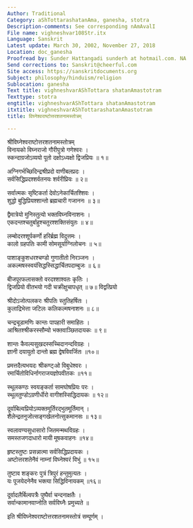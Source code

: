```yaml
---
Author: Traditional
Category: aShTottarashatanAma, ganesha, stotra
Description-comments: See corresponding nAmAvalI
File name: vighneshvar108Str.itx
Language: Sanskrit
Latest update: March 30, 2002, November 27, 2018
Location: doc_ganesha
Proofread by: Sunder Hattangadi sunderh at hotmail.com. NA
Send corrections to: Sanskrit@cheerful.com
Site access: https://sanskritdocuments.org
Subject: philosophy/hinduism/religion
Sublocation: ganesha
Text title: vighneshvarAShTottara shatanAmastotram
Texttype: stotra
engtitle: vighneshvarAShTottara shatanAmastotram
itxtitle: vighneshvarAShTottarashatanAmastotram
title: विघ्नेश्वराष्टोत्तरशतनामस्तोत्रम्

---
```

  
 श्रीविघ्नेश्वराष्टोत्तरशतनामस्तोत्रम्   
विनायको विघ्नराजो गौरीपुत्रो गणेश्वरः ।  
स्कन्दाग्रजोऽव्ययो पूतो दक्षोऽध्यक्षो द्विजप्रियः ॥ १॥  
  
अग्निगर्भच्छिदिन्द्रश्रीप्रदो वाणीबलप्रदः ।  
सर्वसिद्धिप्रदश्शर्वतनयः शर्वरीप्रियः ॥ २॥  
  
सर्वात्मकः सृष्टिकर्ता देवोऽनेकार्चितश्शिवः ।  
शुद्धो बुद्धिप्रियश्शान्तो ब्रह्मचारी गजाननः ॥ ३॥  
  
द्वैमात्रेयो मुनिस्तुत्यो भक्तविघ्नविनाशनः ।  
एकदन्तश्चतुर्बाहुश्चतुरश्शक्तिसंयुतः ॥ ४॥  
  
लम्बोदरश्शूर्पकर्णो हरिर्ब्रह्म विदुत्तमः ।  
कालो ग्रहपतिः कामी सोमसूर्याग्निलोचनः ॥ ५॥  
  
पाशाङ्कुशधरश्चण्डो गुणातीतो निरञ्जनः ।  
अकल्मषस्स्वयंसिद्धस्सिद्धार्चितपदाम्बुजः ॥ ६॥  
  
बीजपूरफलासक्तो वरदश्शाश्वतः कृतिः ।  
द्विजप्रियो वीतभयो गदी चक्रीक्षुचापधृत् ॥ ७॥ विद्वत्प्रियो  
  
श्रीदोऽजोत्पलकरः श्रीपतिः स्तुतिहर्षितः ।  
कुलाद्रिभेत्ता जटिलः कलिकल्मषनाशनः ॥ ८॥  
  
चन्द्रचूडामणिः कान्तः पापहारी समाहितः ।  
आश्रितश्श्रीकरस्सौम्यो भक्तवाञ्छितदायकः ॥ ९॥  
  
शान्तः कैवल्यसुखदस्सच्चिदानन्दविग्रहः ।  
ज्ञानी दयायुतो दान्तो ब्रह्म द्वेषविवर्जितः ॥१०॥  
  
प्रमत्तदैत्यभयदः श्रीकण्ट्ःओ विबुधेश्वरः ।  
रमार्चितोविधिर्नागराजयज्ञोपवीतकः ॥११॥  
  
स्थूलकण्ठः स्वयङ्कर्ता सामघोषप्रियः परः ।  
स्थूलतुण्डोऽग्रणीर्धीरो वागीशस्सिद्धिदायकः ॥ १२॥  
  
दूर्वाबिल्वप्रियोऽव्यक्तमूर्तिरद्भुतमूर्तिमान् ।  
शैलेन्द्रतनुजोत्सङ्गखेलनोत्सुकमानसः ॥ १३॥  
  
स्वलावण्यसुधासारो जितमन्मथविग्रहः ।  
समस्तजगदाधारो मायी मूषकवाहनः ॥१४॥  
  
हृष्टस्तुष्टः प्रसन्नात्मा सर्वसिद्धिप्रदायकः ।  
अष्टोत्तरशतेनैवं नाम्नां विघ्नेश्वरं विभुं ॥ १५॥  
  
तुष्टाव शङ्करः पुत्रं त्रिपुरं हन्तुमुत्यतः ।  
यः पूजयेदनेनैव भक्त्या सिद्धिविनायकम् ॥१६॥  
  
दूर्वादलैर्बिल्वपत्रैः पुष्पैर्वा चन्दनाक्षतैः ।  
सर्वान्कामानवाप्नोति सर्वविघ्नैः प्रमुच्यते ॥  
  
इति श्रीविघ्नेश्वराष्टोत्तरशतनामस्तोत्रं सम्पूर्णम् ।  
  
  

